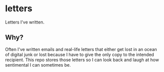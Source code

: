 letters
=======

Letters I've written.


Why?
----

Often I've written emails and real-life letters that either get lost in an ocean of digital junk or lost because I have to give the only copy to the intended recipient. This repo stores those letters so I can look back and laugh at how sentimental I can sometimes be.
